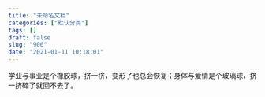 ```yaml
---
title: "未命名文档"
categories: ["默认分类"]
tags: []
draft: false
slug: "906"
date: "2021-01-11 10:18:01"
---
```


学业与事业是个橡胶球，挤一挤，变形了也总会恢复；身体与爱情是个玻璃球，挤一挤碎了就回不去了。
